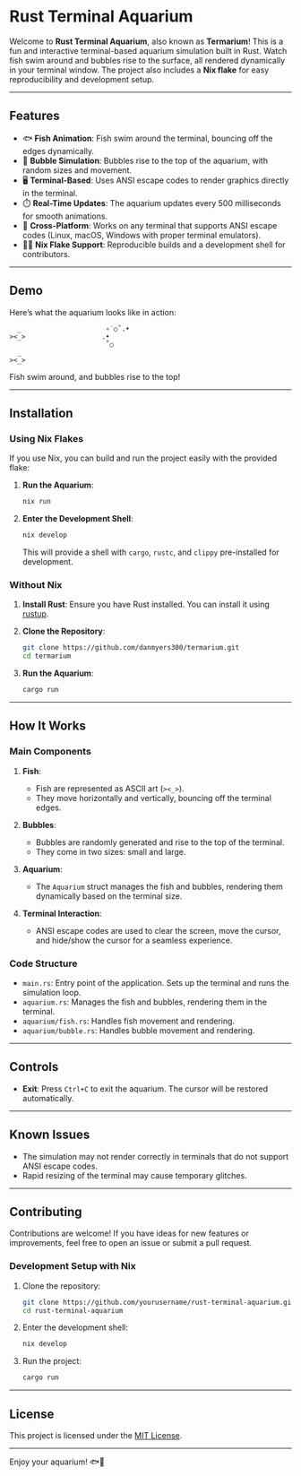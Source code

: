 # Rust Terminal Aquarium

Welcome to **Rust Terminal Aquarium**, also known as **Termarium**! This is a fun and interactive terminal-based aquarium simulation built in Rust. Watch fish swim around and bubbles rise to the surface, all rendered dynamically in your terminal window. The project also includes a **Nix flake** for easy reproducibility and development setup.

---

## Features

- 🐟 **Fish Animation**: Fish swim around the terminal, bouncing off the edges dynamically.
- 💨 **Bubble Simulation**: Bubbles rise to the top of the aquarium, with random sizes and movement.
- 🖥️ **Terminal-Based**: Uses ANSI escape codes to render graphics directly in the terminal.
- ⏱️ **Real-Time Updates**: The aquarium updates every 500 milliseconds for smooth animations.
- 🚀 **Cross-Platform**: Works on any terminal that supports ANSI escape codes (Linux, macOS, Windows with proper terminal emulators).
- 🧑‍💻 **Nix Flake Support**: Reproducible builds and a development shell for contributors.

---

## Demo

Here’s what the aquarium looks like in action:

```
  _                     ∘˙○˚.• 
><_>                   .•       
                        ˚○       
  _                                
><_>                              
```

Fish swim around, and bubbles rise to the top!

---

## Installation

### Using Nix Flakes

If you use Nix, you can build and run the project easily with the provided flake:

1. **Run the Aquarium**:
   ```bash
   nix run
   ```

2. **Enter the Development Shell**:
   ```bash
   nix develop
   ```
   This will provide a shell with `cargo`, `rustc`, and `clippy` pre-installed for development.

### Without Nix

1. **Install Rust**:
   Ensure you have Rust installed. You can install it using [rustup](https://rustup.rs/).

2. **Clone the Repository**:
   ```bash
   git clone https://github.com/danmyers300/termarium.git
   cd termarium
   ```

3. **Run the Aquarium**:
   ```bash
   cargo run
   ```

---

## How It Works

### Main Components

1. **Fish**:
   - Fish are represented as ASCII art (`><_>`).
   - They move horizontally and vertically, bouncing off the terminal edges.

2. **Bubbles**:
   - Bubbles are randomly generated and rise to the top of the terminal.
   - They come in two sizes: small and large.

3. **Aquarium**:
   - The `Aquarium` struct manages the fish and bubbles, rendering them dynamically based on the terminal size.

4. **Terminal Interaction**:
   - ANSI escape codes are used to clear the screen, move the cursor, and hide/show the cursor for a seamless experience.

### Code Structure

- `main.rs`: Entry point of the application. Sets up the terminal and runs the simulation loop.
- `aquarium.rs`: Manages the fish and bubbles, rendering them in the terminal.
- `aquarium/fish.rs`: Handles fish movement and rendering.
- `aquarium/bubble.rs`: Handles bubble movement and rendering.

---

## Controls

- **Exit**: Press `Ctrl+C` to exit the aquarium. The cursor will be restored automatically.

---

## Known Issues

- The simulation may not render correctly in terminals that do not support ANSI escape codes.
- Rapid resizing of the terminal may cause temporary glitches.

---

## Contributing

Contributions are welcome! If you have ideas for new features or improvements, feel free to open an issue or submit a pull request.

### Development Setup with Nix

1. Clone the repository:
   ```bash
   git clone https://github.com/yourusername/rust-terminal-aquarium.git
   cd rust-terminal-aquarium
   ```

2. Enter the development shell:
   ```bash
   nix develop
   ```

3. Run the project:
   ```bash
   cargo run
   ```

---

## License

This project is licensed under the [MIT License](LICENSE).

---

Enjoy your aquarium! 🐟💨
